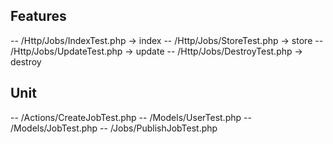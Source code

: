 ###


## Features
-- /Http/Jobs/IndexTest.php -> index
-- /Http/Jobs/StoreTest.php -> store
-- /Http/Jobs/UpdateTest.php -> update
-- /Http/Jobs/DestroyTest.php -> destroy

## Unit
-- /Actions/CreateJobTest.php
-- /Models/UserTest.php
-- /Models/JobTest.php
-- /Jobs/PublishJobTest.php

